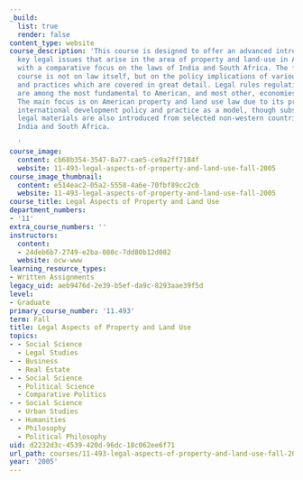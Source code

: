 ```yaml
---
_build:
  list: true
  render: false
content_type: website
course_description: 'This course is designed to offer an advanced introduction to
  key legal issues that arise in the area of property and land-use in American law,
  with a comparative focus on the laws of India and South Africa. The focus of the
  course is not on law itself, but on the policy implications of various rules, doctrines
  and practices which are covered in great detail. Legal rules regulating property
  are among the most fundamental to American, and most other, economies and societies.
  The main focus is on American property and land use law due to its prominence in
  international development policy and practice as a model, though substantial comparative
  legal materials are also introduced from selected non-western countries such as
  India and South Africa.

  '
course_image:
  content: cb68b354-3547-8a77-cae5-ce9a2ff7184f
  website: 11-493-legal-aspects-of-property-and-land-use-fall-2005
course_image_thumbnail:
  content: e514eac2-05a2-5558-4a6e-70fbf89cc2cb
  website: 11-493-legal-aspects-of-property-and-land-use-fall-2005
course_title: Legal Aspects of Property and Land Use
department_numbers:
- '11'
extra_course_numbers: ''
instructors:
  content:
  - 24deb6b7-2749-e2ba-080c-7dd80b12d082
  website: ocw-www
learning_resource_types:
- Written Assignments
legacy_uid: aeb9476d-2e39-b5ef-da9c-8293aae39f5d
level:
- Graduate
primary_course_number: '11.493'
term: Fall
title: Legal Aspects of Property and Land Use
topics:
- - Social Science
  - Legal Studies
- - Business
  - Real Estate
- - Social Science
  - Political Science
  - Comparative Politics
- - Social Science
  - Urban Studies
- - Humanities
  - Philosophy
  - Political Philosophy
uid: d2232d3c-4539-420d-96dc-18c062ee6f71
url_path: courses/11-493-legal-aspects-of-property-and-land-use-fall-2005
year: '2005'
---
```

